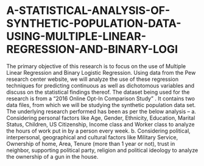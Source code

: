 # A-STATISTICAL-ANALYSIS-OF-SYNTHETIC-POPULATION-DATA-USING-MULTIPLE-LINEAR-REGRESSION-AND-BINARY-LOGI
The primary objective of this research is to focus on the use of Multiple Linear Regression and Binary Logistic Regression. Using data from the Pew research center website, we will analyze the use of these regression techniques for predicting continuous as well as dichotomous variables and discuss on the statistical findings thereof. The dataset being used for the research is from a “2016 Online Opt-In Comparison Study” .  It contains two data files, from which we will be studying the synthetic population data set. The underlying research performed has been as per the below analysis –  a. Considering personal factors like Age, Gender, Ethnicity, Education, Marital Status, Children, US Citizenship, Income class and Worker class to analyze the hours of work put in by a person every week. b. Considering political, interpersonal, geographical and cultural factors like Military Service, Ownership of home, Area, Tenure (more than 1 year or not), trust in neighbor, supporting political party, religion and political ideology to analyze the ownership of a gun in the house.
